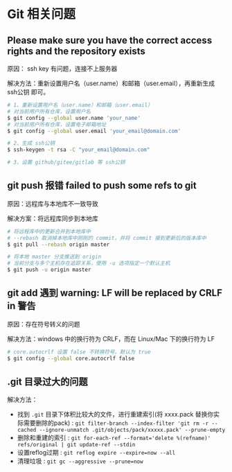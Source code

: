 # Git 相关问题

## Please make sure you have the correct access rights and the repository exists

原因： ssh key 有问题，连接不上服务器

解决方法：重新设置用户名（user.name）和邮箱（user.email），再重新生成 ssh公钥 即可。

```bash
# 1、重新设置用户名（user.name）和邮箱（user.email）
# 对当前用户所有仓库，设置用户名
$ git config --global user.name 'your_name'
# 对当前用户所有仓库，设置电子邮箱地址
$ git config --global user.email 'your_email@domain.com'

# 2、生成 ssh公钥
$ ssh-keygen -t rsa -C "your_email@domain.com"

# 3、设置 github/gitee/gitlab 等 ssh公钥
```

## git push 报错 failed to push some refs to git

原因：远程库与本地库不一致导致

解决方案：将远程库同步到本地库

```bash
# 将远程库中的更新合并到本地库中
# --rebash 取消掉本地库中刚刚的 commit，并将 commit 接到更新后的版本库中
$ git pull --rebash origin master

# 将本地 master 分支推送到 origin
# 当前分支与多个主机存在追踪关系，使用 -u 选项指定一个默认主机
$ git push -u origin master
```

## git add 遇到 warning: LF will be replaced by CRLF in 警告

原因：存在符号转义的问题

解决方法：windows 中的换行符为 CRLF，而在 Linux/Mac 下的换行符为 LF

```bash
# core.autocrlf 设置 false 不转换符号。默认为 true
$ git config --global core.autocrlf false
```

## .git 目录过大的问题

解决方法：

- 找到 `.git` 目录下体积比较大的文件，进行重建索引(将 xxxx.pack 替换你实际需要删除的pack) : `git filter-branch --index-filter 'git rm -r --cached --ignore-unmatch .git/objects/pack/xxxxx.pack' --prune-empty`
- 删除和重建的索引 : `git for-each-ref --format='delete %(refname)' refs/original | git update-ref --stdin`
- 设置reflog过期 : `git reflog expire --expire=now --all`
- 清理垃圾 : `git gc --aggressive --prune=now`
